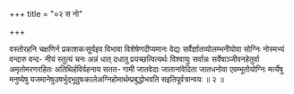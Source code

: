 +++
title = "०२ स नो"

+++

वस्तोरहनि चक्षणिर्न प्रकाशकःसूर्यइव विभावा विशेषेणदीप्यमानः वेद्यः सर्वैर्ज्ञातव्योलम्भनीयोवा सोग्निः नोस्मभ्यं वन्दारु वन्द- नीयं स्तुत्यं चनः अन्नं धात् दधातु प्रयच्छत्वित्यर्थः विश्वायुः सर्वान्नः सर्वेषाञ्जीवनहेतुर्वा अमृतोमरणरहितः अतिथिर्हविर्वहनाय सतत- गामी जातवेदाः जातानांवेदिता जातधनोवा एवम्भूतोयोग्निः मर्त्येषु मनुष्येषु यजमानेषुउषर्भुद्भूदुषःकालेअग्निहोमार्थम्प्रबुद्धोभवति सइतिपूर्वत्रान्वयः ॥ २ ॥